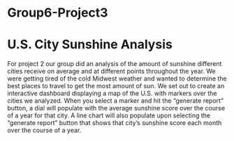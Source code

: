 # Group6-Project3
# U.S. City Sunshine Analysis
For project 2 our group did an analysis of the amount of sunshine different cities receive on average and at different points throughout the year. We were getting tired of the cold Midwest weather and wanted to determine the best places to travel to get the most amount of sun. We set out to create an interactive dashboard displaying a map of the U.S. with markers over the cities we analyzed. When you select a marker and hit the “generate report” button, a dial will populate with the average sunshine score over the course of a year for that city. A line chart will also populate upon selecting the “generate report” button that shows that city’s sunshine score each month over the course of a year. 
